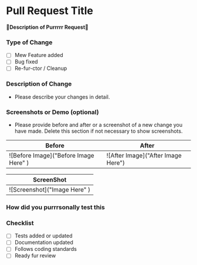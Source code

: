 # Pull Request Title

**🐾Description of Purrrrr Request🐾**

### Type of Change

- [ ] Mew Feature added
- [ ] Bug fixed
- [ ] Re-fur-ctor / Cleanup

### Description of Change

- Please describe your changes in detail.

### Screenshots or Demo (optional)

- Please provide before and after or a screenshot of a new change you have made.
  Delete this section if not necessary to show screenshots.

| Before                                | After                              |
| ------------------------------------- | ---------------------------------- |
| ![Before Image]("Before Image Here" ) | ![After Image]("After Image Here") |

| ScreenShot                   |
| ---------------------------- |
| ![Screenshot]("Image Here" ) |

### How did you purrrsonally test this

### Checklist

- [ ] Tests added or updated
- [ ] Documentation updated
- [ ] Follows coding standards
- [ ] Ready fur review
